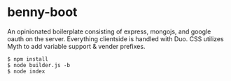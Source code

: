 # benny-boot

An opinionated boilerplate consisting of express, mongojs, and google oauth on the server. Everything clientside is handled with Duo. CSS utilizes Myth to add variable support & vender prefixes. 

```
$ npm install
$ node builder.js -b
$ node index
```